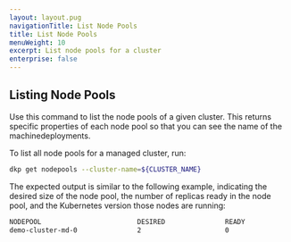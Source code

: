 ```yaml
---
layout: layout.pug
navigationTitle: List Node Pools
title: List Node Pools
menuWeight: 10
excerpt: List node pools for a cluster
enterprise: false
---
```


## Listing Node Pools

Use this command to list the node pools of a given cluster. This returns specific properties of each node pool so that you can see the name of the machinedeployments.

To list all node pools for a managed cluster, run:

```sh
dkp get nodepools --cluster-name=${CLUSTER_NAME}
```

The expected output is similar to the following example, indicating the desired size of the node pool, the number of replicas ready in the node pool, and the Kubernetes version those nodes are running:

```sh
NODEPOOL                        DESIRED               READY               KUBERNETES VERSION
demo-cluster-md-0               2                     0                   v1.21.3
```
